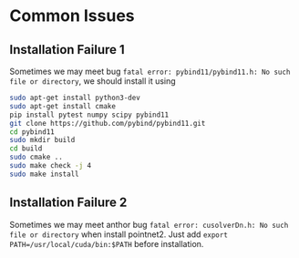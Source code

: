# Common Issues

## Installation Failure 1

Sometimes we may meet bug  `fatal error: pybind11/pybind11.h: No such file or directory`, we should install it using

```bash
sudo apt-get install python3-dev
sudo apt-get install cmake
pip install pytest numpy scipy pybind11
git clone https://github.com/pybind/pybind11.git
cd pybind11
sudo mkdir build
cd build
sudo cmake ..
sudo make check -j 4
sudo make install
```

## Installation Failure 2

Sometimes we may meet anthor bug `fatal error: cusolverDn.h: No such file or directory` when install pointnet2. Just add `export PATH=/usr/local/cuda/bin:$PATH` before installation.
